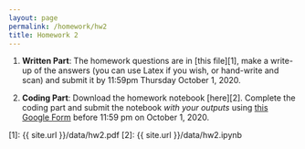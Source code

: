 ```yaml
---
layout: page
permalink: /homework/hw2
title: Homework 2
---
```


1. **Written Part**: The homework questions are in [this file][1], make a write-up of the answers (you can use Latex if you wish, or hand-write and scan) and submit it by 11:59pm Thursday October 1, 2020.

2. **Coding Part**: Download the homework notebook [here][2]. Complete the coding part and submit the notebook _with your outputs_ using [this Google Form](https://forms.gle/1SdJpaDP4vHYaABAA) before 11:59 pm on October 1, 2020.

[1]: {{ site.url }}/data/hw2.pdf
[2]: {{ site.url }}/data/hw2.ipynb
